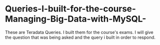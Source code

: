 # Queries-I-built-for-the-course-Managing-Big-Data-with-MySQL-
These are Teradata Queries. I built them for the course's exams. I will give the question that was being asked and the query i built in order to respond.
